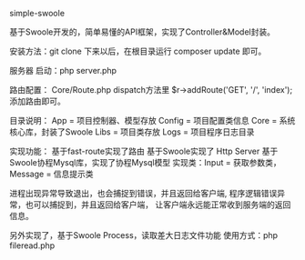 simple-swoole

基于Swoole开发的，简单易懂的API框架，实现了Controller&Model封装。

安装方法：git clone 下来以后，在根目录运行 composer update 即可。

服务器 启动：php server.php

路由配置：
Core/Route.php dispatch方法里 $r->addRoute('GET', '/', 'index'); 添加路由即可。

目录说明：
App             = 项目控制器、模型存放
Config          = 项目配置类信息
Core            = 系统核心库，封装了Swoole
Libs            = 项目类存放
Logs            = 项目程序日志目录

实现功能：
基于fast-route实现了路由
基于Swoole实现了 Http Server
基于Swoole协程Mysql库，实现了协程Mysql模型
实现类：Input = 获取参数类， Message = 信息提示类

进程出现异常导致退出，也会捕捉到错误，并且返回给客户端,
程序逻辑错误异常，也可以捕捉到，并且返回给客户端，
让客户端永远能正常收到服务端的返回信息。


另外实现了，基于Swoole Process，读取差大日志文件功能
使用方式：php fileread.php